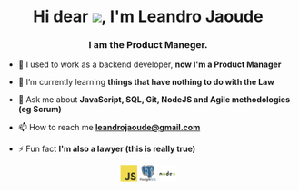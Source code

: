 <h1 align="center">Hi dear <img src="https://raw.githubusercontent.com/kaueMarques/kaueMarques/master/hi.gif" width="30px">, I'm Leandro Jaoude</h1>
<h3 align="center">I am the Product Maneger.</h3>

- 🔭 I used to work as a backend developer, **now I'm a Product Manager**

- 🌱 I’m currently learning **things that have nothing to do with the Law**

- 💬 Ask me about **JavaScript, SQL, Git, NodeJS and Agile methodologies (eg Scrum)**

- 📫 How to reach me **leandrojaoude@gmail.com**

- ⚡ Fun fact **I'm also a lawyer (this is really true)**

<p align="center">
<img src="https://raw.githubusercontent.com/devicons/devicon/master/icons/javascript/javascript-original.svg" alt="javascript" width="30" height="30"/>
<img src="https://raw.githubusercontent.com/devicons/devicon/master/icons/postgresql/postgresql-original-wordmark.svg" alt="postgresql" width="30" height="30"/>
<img src="https://raw.githubusercontent.com/devicons/devicon/master/icons/nodejs/nodejs-original-wordmark.svg" alt="nodejs" width="30" height="30"/></p><p align="center">
